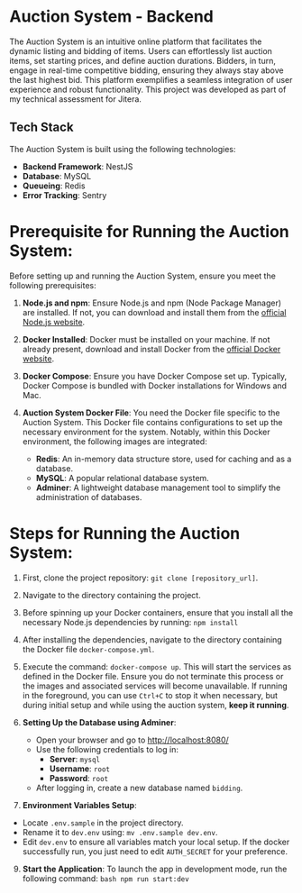 # Auction System - Backend
The Auction System is an intuitive online platform that facilitates the dynamic listing and bidding of items. Users can effortlessly list auction items, set starting prices, and define auction durations. Bidders, in turn, engage in real-time competitive bidding, ensuring they always stay above the last highest bid. This platform exemplifies a seamless integration of user experience and robust functionality. This project was developed as part of my technical assessment for Jitera.

## Tech Stack
The Auction System is built using the following technologies:
-   **Backend Framework**: NestJS
-   **Database**: MySQL
-   **Queueing**: Redis
-   **Error Tracking**: Sentry

# **Prerequisite for Running the Auction System**:

Before setting up and running the Auction System, ensure you meet the following prerequisites:

1.  **Node.js and npm**: Ensure Node.js and npm (Node Package Manager) are installed. If not, you can download and install them from the [official Node.js website](https://nodejs.org/).
    
2.  **Docker Installed**: Docker must be installed on your machine. If not already present, download and install Docker from the [official Docker website](https://www.docker.com/get-started).
    
3.  **Docker Compose**: Ensure you have Docker Compose set up. Typically, Docker Compose is bundled with Docker installations for Windows and Mac.
    
4.  **Auction System Docker File**: You need the Docker file specific to the Auction System. This Docker file contains configurations to set up the necessary environment for the system. Notably, within this Docker environment, the following images are integrated:
    
    -   **Redis**: An in-memory data structure store, used for caching and as a database. 
    -   **MySQL**: A popular relational database system.
    -   **Adminer**: A lightweight database management tool to simplify the administration of databases.

# **Steps for Running the Auction System**:

1.  First, clone the project repository: `git clone [repository_url]`.
2.  Navigate to the directory containing the project.
3.  Before spinning up your Docker containers, ensure that you install all the necessary Node.js dependencies by running:  `npm install`
4.  After installing the dependencies, navigate to the directory containing the Docker file `docker-compose.yml`.
5.  Execute the command: `docker-compose up`. This will start the services as defined in the Docker file. Ensure you do not terminate this process or the images and associated services will become unavailable. If running in the foreground, you can use `Ctrl+C` to stop it when necessary, but during initial setup and while using the auction system, **keep it running**.

7. **Setting Up the Database using Adminer**:
    -   Open your browser and go to [http://localhost:8080/](http://localhost:8080/)
    -   Use the following credentials to log in:
        -   **Server**: `mysql`
        -   **Username**: `root`
        -   **Password**: `root`
    -   After logging in, create a new database named `bidding`.
8. **Environment Variables Setup**:
-   Locate `.env.sample` in the project directory.
-   Rename it to `dev.env` using: `mv .env.sample dev.env`.
-   Edit `dev.env` to ensure all variables match your local setup. If the docker successfully run, you just need to edit  `AUTH_SECRET` for your preference.

9. **Start the Application**: To launch the app in development mode, run the following command: ```bash npm run start:dev```